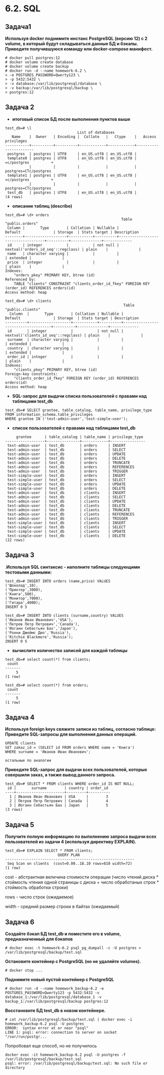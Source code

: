 # 6.2. SQL

## Задача1
**Используя docker поднимите инстанс PostgreSQL (версию 12) c 2 volume, в который будут складываться данные БД и бэкапы.
Приведите получившуюся команду или docker-compose манифест.**
```
# docker pull postgres:12
# docker volume create database
# docker volume create backup
# docker run -d --name homework-6.2 \
> -e POSTGRES_PASSWORD=Qwerty123 \
> -p 5432:5432 \
> -v database:/var/lib/postgresql/database \
> -v backup:/var/lib/postgresql/backup \
> postgres:12
```
## Задача 2

* **итоговый список БД после выполнения пунктов выше**
```
test_db=# \l
                                 List of databases
   Name    |  Owner   | Encoding |  Collate   |   Ctype    |   Access privileges   
-----------+----------+----------+------------+------------+-----------------------
 postgres  | postgres | UTF8     | en_US.utf8 | en_US.utf8 | 
 template0 | postgres | UTF8     | en_US.utf8 | en_US.utf8 | =c/postgres          +
           |          |          |            |            | postgres=CTc/postgres
 template1 | postgres | UTF8     | en_US.utf8 | en_US.utf8 | =c/postgres          +
           |          |          |            |            | postgres=CTc/postgres
 test_db   | postgres | UTF8     | en_US.utf8 | en_US.utf8 | 
(4 rows)
```

* **описание таблиц (describe)**
```
test_db=# \d+ orders
                                                     Table "public.orders"
 Column |       Type        | Collation | Nullable |              Default               | Storage  | Stats target | Description 
--------+-------------------+-----------+----------+------------------------------------+----------+--------------+-------------
 id     | integer           |           | not null | nextval('orders_id_seq'::regclass) | plain    |              | 
 name   | character varying |           |          |                                    | extended |              | 
 price  | integer           |           |          |                                    | plain    |              | 
Indexes:
    "orders_pkey" PRIMARY KEY, btree (id)
Referenced by:
    TABLE "clients" CONSTRAINT "clients_order_id_fkey" FOREIGN KEY (order_id) REFERENCES orders(id)
Access method: heap
```
```
test_db=# \d+ clients
                                                      Table "public.clients"
  Column  |       Type        | Collation | Nullable |               Default               | Storage  | Stats target | Description 
----------+-------------------+-----------+----------+-------------------------------------+----------+--------------+-------------
 id       | integer           |           | not null | nextval('clients_id_seq'::regclass) | plain    |              | 
 surname  | character varying |           |          |                                     | extended |              | 
 country  | character varying |           |          |                                     | extended |              | 
 order_id | integer           |           |          |                                     | plain    |              | 
Indexes:
    "clients_pkey" PRIMARY KEY, btree (id)
Foreign-key constraints:
    "clients_order_id_fkey" FOREIGN KEY (order_id) REFERENCES orders(id)
Access method: heap

```

* **SQL-запрос для выдачи списка пользователей с правами над таблицами test_db**
```
test_db=# SELECT grantee, table_catalog, table_name, privilege_type
FROM information_schema.table_privileges
WHERE grantee IN ('test-admin-user','test-simple-user');
```

* **список пользователей с правами над таблицами test_db**
```
     grantee      | table_catalog | table_name | privilege_type 
------------------+---------------+------------+----------------
 test-admin-user  | test_db       | orders     | INSERT
 test-admin-user  | test_db       | orders     | SELECT
 test-admin-user  | test_db       | orders     | UPDATE
 test-admin-user  | test_db       | orders     | DELETE
 test-admin-user  | test_db       | orders     | TRUNCATE
 test-admin-user  | test_db       | orders     | REFERENCES
 test-admin-user  | test_db       | orders     | TRIGGER
 test-simple-user | test_db       | orders     | INSERT
 test-simple-user | test_db       | orders     | SELECT
 test-simple-user | test_db       | orders     | UPDATE
 test-simple-user | test_db       | orders     | DELETE
 test-admin-user  | test_db       | clients    | INSERT
 test-admin-user  | test_db       | clients    | SELECT
 test-admin-user  | test_db       | clients    | UPDATE
 test-admin-user  | test_db       | clients    | DELETE
 test-admin-user  | test_db       | clients    | TRUNCATE
 test-admin-user  | test_db       | clients    | REFERENCES
 test-admin-user  | test_db       | clients    | TRIGGER
 test-simple-user | test_db       | clients    | INSERT
 test-simple-user | test_db       | clients    | SELECT
 test-simple-user | test_db       | clients    | UPDATE
 test-simple-user | test_db       | clients    | DELETE
(22 rows)
```

## Задача 3

.**Используя SQL синтаксис - наполните таблицы следующими тестовыми данными:**
```
test_db=# INSERT INTO orders (name,price) VALUES
('Шоколад',10),
('Принтер',3000),
('Книга',500),
('Монитор',7000),
('Гитара',4000);
INSERT 0 5
```

```
test_db=# INSERT INTO clients (surname,country) VALUES
('Иванов Иван Иванович','USA'),
('Петров Петр Петрович','Canada'),
('Иоганн Себастьян Бах','Japan'),
('Ронни Джеймс Дио','Russia'),
('Ritchie Blackmore','Russia');
INSERT 0 5
```
* **вычислите количество записей для каждой таблицы**

```
test_db=# select count(*) from clients;
 count 
-------
     5
(1 row)

test_db=# select count(*) from orders;
 count 
-------
     5
(1 row)
```

## Задача 4
**Используя foreign keys свяжите записи из таблиц, согласно таблице:**
**Приведите SQL-запросы для выполнения данных операций.**

```
UPDATE clients
SET zakaz_id = (SELECT id FROM orders WHERE name = 'Книга')
WHERE surname = 'Иванов Иван Иванович';

остальные по аналогии
```
**Приведите SQL-запрос для выдачи всех пользователей, которые совершили заказ, а также вывод данного запроса.**

```
test_db=# SELECT * FROM clients WHERE order_id IS NOT NULL;
 id |       surname        | country | order_id 
----+----------------------+---------+----------
  1 | Иванов Иван Иванович | USA     |        3
  2 | Петров Петр Петрович | Canada  |        4
  3 | Иоганн Себастьян Бах | Japan   |        5
(3 rows)
```

## Задача 5
**Получите полную информацию по выполнению запроса выдачи всех пользователей из задачи 4 (используя директиву EXPLAIN).**
```
test_db=# EXPLAIN SELECT * FROM clients;
                        QUERY PLAN                         
-----------------------------------------------------------
 Seq Scan on clients  (cost=0.00..18.10 rows=810 width=72)
(1 row)
```
cost - абстрактная величина стоимости операции  (число чтений диска * стоймость чтения одной страницы с диска + число обработаных строк * стоймость обработки строки) 

rows - число строк (ожидаемое) 

width - средний размер строки в байтах (ожидаемый)

## Задача 6
**Создайте бэкап БД test_db и поместите его в volume, предназначенный для бэкапов**
```
# docker exec -t homework-6.2 psql pg_dumpall -c -U postgres > /var/lib/postgresql/backup/test.sql
```
**Остановите контейнер с PostgreSQL (но не удаляйте volumes).**
```
# docker stop ...
```
**Поднимите новый пустой контейнер с PostgreSQL**
```
# docker run -d --name homework_backup-6.2 -e POSTGRES_PASSWORD=Qwerty123 -p 5432:5432 -v database_1:/var/lib/postgresql/database_1 -v backup_1:/var/lib/postgresql/backup postgres:12
```
**Восстановите БД test_db в новом контейнере.**
```
# cat /var/lib/postgresql/backup/test.sql | docker exec -i homework_backup-6.2 psql -U postgres
ERROR:  syntax error at or near "psql"
LINE 1: psql: error: connection to server on socket "/var/run/postgr...
```
Попробовал еще способ, но не получилось 
```
docker exec -it homework_backup-6.2 psql -U postgres -f /var/lib/postgresql/backup/test.sql
psql: error: /var/lib/postgresql/backup/test.sql: No such file or directory
```
